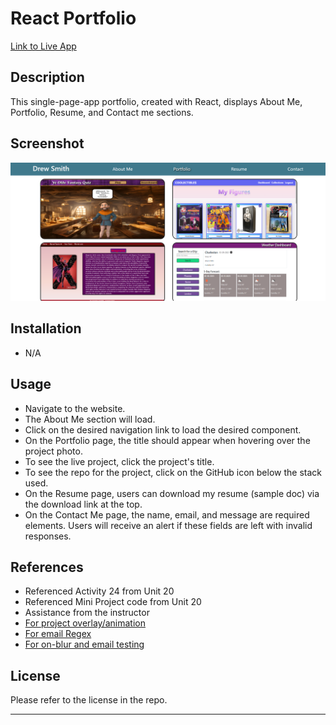 # React Portfolio

[Link to Live App]()

## Description
This single-page-app portfolio, created with React, displays About Me, Portfolio, Resume, and Contact me sections. 

## Screenshot
![App Screenshot](./src/images/screenshot.png)

## Installation
* N/A

## Usage
* Navigate to the website. 
* The About Me section will load. 
* Click on the desired navigation link to load the desired component. 
* On the Portfolio page, the title should appear when hovering over the project photo. 
* To see the live project, click the project's title. 
* To see the repo for the project, click on the GitHub icon below the stack used. 
* On the Resume page, users can download my resume (sample doc) via the download link at the top. 
* On the Contact Me page, the name, email, and message are required elements. Users will receive an alert if these fields are left with invalid responses. 

## References
* Referenced Activity 24 from Unit 20
* Referenced Mini Project code from Unit 20
* Assistance from the instructor
* [For project overlay/animation](https://www.youtube.com/watch?v=exb2ab72Xhs)
* [For email Regex](https://www.w3resource.com/javascript/form/email-validation.php)
* [For on-blur and email testing](https://www.codingdeft.com/posts/react-onblur-onchange/)

## License
Please refer to the license in the repo.
- - -